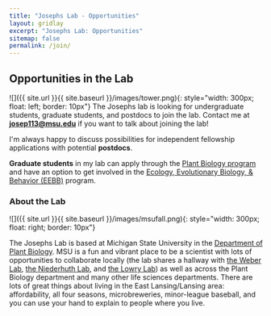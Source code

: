 ```yaml
---
title: "Josephs Lab - Opportunities"
layout: gridlay
excerpt: "Josephs Lab: Opportunities"
sitemap: false
permalink: /join/
---
```


## Opportunities in the Lab
![]({{ site.url }}{{ site.baseurl }}/images/tower.png){: style="width: 300px; float: left; border: 10px"}
The Josephs lab is looking for undergraduate students, graduate students, and postdocs to join the lab.
Contact me at **josep113@msu.edu** if you want to talk about joining the lab!

I'm always happy to discuss possibilities for independent fellowship applications with potential **postdocs**. 

**Graduate students** in my lab can apply through the [Plant Biology program](https://plantbiology.natsci.msu.edu/grad-program/how-to-apply/) and have an option to get involved in the [Ecology, Evolutionary Biology, & Behavior (EEBB)](https://eebb.natsci.msu.edu/) program.

### About the Lab
![]({{ site.url }}{{ site.baseurl }}/images/msufall.png){: style="width: 300px; float: right; border: 10px"}


The Josephs Lab is based at Michigan State University in the [Department of Plant Biology](https://plantbiology.natsci.msu.edu/). 
MSU is a fun and vibrant place to be a scientist with lots of opportunities to collaborate locally (the lab shares a hallway with [the Weber Lab](http://www.theweberlab.com), [the Niederhuth Lab](http://niederhuth.github.io), and [the Lowry Lab](https://davidbryantlowry.wordpress.com)) as well as across the Plant Biology department and many other life sciences departments.
There are lots of great things about living in the East Lansing/Lansing area: 
affordability, all four seasons, microbreweries, minor-league baseball, and you can use your hand to explain to people where you live.


















